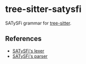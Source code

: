 # tree-sitter-satysfi

SATySFi grammar for [tree-sitter][tree-sitter].

## References

- [SATySFi's lexer][lexer]
- [SATySFi's parser][parser]

[tree-sitter]: https://github.com/tree-sitter/tree-sitter
[lexer]: https://github.com/gfngfn/SATySFi/blob/master/src/frontend/lexer.mll
[parser]: https://github.com/gfngfn/SATySFi/blob/master/src/frontend/parser.mly
